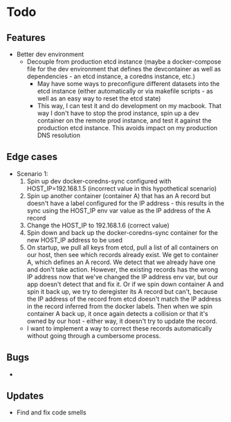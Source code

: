 # Todo

## Features
* Better dev environment
  * Decouple from production etcd instance (maybe a docker-compose file for the dev environment that defines the devcontainer as well as dependencies - an etcd instance, a coredns instance, etc.)
    * May have some ways to preconfigure different datasets into the etcd instance (either automatically or via makefile scripts - as well as an easy way to reset the etcd state)
	* This way, I can test it and do development on my macbook. That way I don't have to stop the prod instance, spin up a dev container on the remote prod instance, and test it against the production etcd instance. This avoids impact on my production DNS resolution

## Edge cases
* Scenario 1:
  1. Spin up dev docker-coredns-sync configured with HOST_IP=192.168.1.5 (incorrect value in this hypothetical scenario)
  2. Spin up another container (container A) that has an A record but doesn't have a label configured for the IP address - this results in the sync using the HOST_IP env var value as the IP address of the A record
  3. Change the HOST_IP to 192.168.1.6 (correct value)
  4. Spin down and back up the docker-coredns-sync container for the new HOST_IP address to be used
  5. On startup, we pull all keys from etcd, pull a list of all containers on our host, then see which records already exist. We get to container A, which defines an A record. We detect that we already have one and don't take action. However, the existing records has the wrong IP address now that we've changed the IP address env var, but our app doesn't detect that and fix it. Or if we spin down container A and spin it back up, we try to deregister its A record but can't, because the IP address of the record from etcd doesn't match the IP address in the record inferred from the docker labels. Then when we spin container A back up, it once again detects a collision or that it's owned by our host - either way, it doesn't try to update the record.
  * I want to implement a way to correct these records automatically without going through a cumbersome process.

## Bugs
* 

## Updates
* Find and fix code smells
